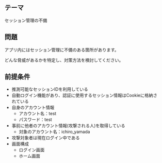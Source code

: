 ## テーマ
セッション管理の不備

## 問題

アプリ内にはセッション管理に不備のある箇所があります。

どんな脅威があるかを特定し、対策方法を検討してください。

## 前提条件

- 推測可能なセッションIDを利用している
- 自動ログイン機能があり、認証に使用するセッション情報はCookieに格納されている
- 自身のアカウント情報
    - アカウント名：test
    - パスワード：test
- 事前に他者のアカウント情報(攻撃される人)を取得している
    - 対象のアカウント名：ichiro_yamada
- 攻撃対象者は現在ログイン中である
- 画面構成
    - ログイン画面
    - ホーム画面
